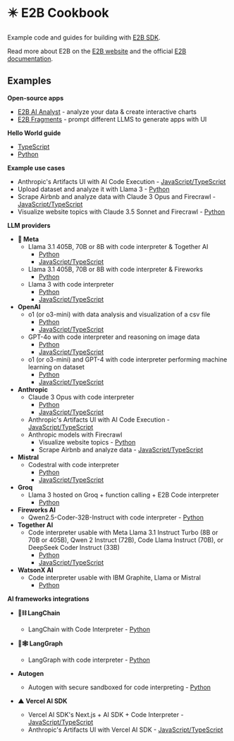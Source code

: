 # ✴️ E2B Cookbook

Example code and guides for building with [E2B SDK](https://github.com/e2b-dev/e2b).

Read more about E2B on the [E2B website](https://e2b.dev) and the official [E2B documentation](https://e2b.dev/docs).

## Examples

**Open-source apps**

- [E2B AI Analyst](https://github.com/e2b-dev/ai-analyst) - analyze your data & create interactive charts
- [E2B Fragments](https://github.com/e2b-dev/fragments) - prompt different LLMS to generate apps with UI

**Hello World guide**

- [TypeScript](https://github.com/e2b-dev/e2b-cookbook/tree/main/examples/hello-world-js)
- [Python](https://github.com/e2b-dev/e2b-cookbook/tree/main/examples/hello-world-python)

**Example use cases**

- Anthropic's Artifacts UI with AI Code Execution - [JavaScript/TypeScript](https://github.com/e2b-dev/e2b-cookbook/tree/main/examples/anthropic-power-artifacts)
- Upload dataset and analyze it with Llama 3 - [Python](https://github.com/e2b-dev/e2b-cookbook/tree/main/examples/upload-dataset-code-interpreter)
- Scrape Airbnb and analyze data with Claude 3 Opus and Firecrawl - [JavaScript/TypeScript](https://github.com/e2b-dev/e2b-cookbook/tree/main/examples/scrape-and-analyze-airbnb-data-with-firecrawl)
- Visualize website topics with Claude 3.5 Sonnet and Firecrawl - [Python](https://github.com/e2b-dev/e2b-cookbook/tree/main/examples/claude-visualize-website-topics)

**LLM providers**

- **🦙 Meta**
  - Llama 3.1 405B, 70B or 8B with code interpreter & Together AI
    - [Python](https://github.com/e2b-dev/e2b-cookbook/tree/main/examples/together-ai-with-code-interpreting/together-ai-code-interpreter-python)
    - [JavaScript/TypeScript](https://github.com/e2b-dev/e2b-cookbook/tree/main/examples/together-ai-with-code-interpreting/together-ai-code-interpreter-js)
  - Llama 3.1 405B, 70B or 8B with code interpreter & Fireworks
    - [Python](https://github.com/e2b-dev/e2b-cookbook/blob/fireworks/examples/fireworks-code-interpreter-python/llama_3.1_code_interpreter.ipynb)
  - Llama 3 with code interpreter
    - [Python](https://github.com/e2b-dev/e2b-cookbook/tree/main/examples/llama-3-code-interpreter-python)
    - [JavaScript/TypeScript](https://github.com/e2b-dev/e2b-cookbook/tree/main/examples/llama-3-code-interpreter-js)
- **OpenAI**
  - o1 (or o3-mini) with data analysis and visualization of a csv file
    - [Python](https://github.com/e2b-dev/e2b-cookbook/tree/main/examples/openai-python)
    - [JavaScript/TypeScript](https://github.com/e2b-dev/e2b-cookbook/tree/main/examples/openai-js)
  - GPT-4o with code interpreter and reasoning on image data
    - [Python](https://github.com/e2b-dev/e2b-cookbook/tree/main/examples/gpt-4o-python)
    - [JavaScript/TypeScript](https://github.com/e2b-dev/e2b-cookbook/tree/main/examples/gpt-4o-js)
  - o1 (or o3-mini) and GPT-4 with code interpreter performing machine learning on dataset
    - [Python](https://github.com/e2b-dev/e2b-cookbook/tree/main/examples/o1-and-gpt-4-python)
    - [JavaScript/TypeScript](https://github.com/e2b-dev/e2b-cookbook/tree/main/examples/o1-and-gpt-4-js)
- **Anthropic**
  - Claude 3 Opus with code interpreter
    - [Python](https://github.com/e2b-dev/e2b-cookbook/tree/main/examples/claude-code-interpreter-python)
    - [JavaScript/TypeScript](https://github.com/e2b-dev/e2b-cookbook/tree/main/examples/claude-code-interpreter-js)
  - Anthropic's Artifacts UI with AI Code Execution - [JavaScript/TypeScript](https://github.com/e2b-dev/e2b-cookbook/tree/main/examples/anthropic-power-artifacts)
  - Anthropic models with Firecrawl
    - Visualize website topics - [Python](https://github.com/e2b-dev/e2b-cookbook/tree/main/examples/claude-visualize-website-topics)
    - Scrape Airbnb and analyze data - [JavaScript/TypeScript](https://github.com/e2b-dev/e2b-cookbook/tree/main/examples/scrape-and-analyze-airbnb-data-with-firecrawl)
- **Mistral**
  - Codestral with code interpreter
    - [Python](https://github.com/e2b-dev/e2b-cookbook/tree/main/examples/codestral-code-interpreter-python)
    - [JavaScript/TypeScript](https://github.com/e2b-dev/e2b-cookbook/tree/main/examples/codestral-code-interpreter-js)
- **Groq**
  - Llama 3 hosted on Groq + function calling + E2B Code interpreter
    - [Python](https://github.com/e2b-dev/e2b-cookbook/blob/main/examples/llama-3-code-interpreter-python/llama_3_code_interpreter_groq.ipynb)
- **Fireworks AI**
  - Qwen2.5-Coder-32B-Instruct with code interpreter - [Python](https://github.com/e2b-dev/e2b-cookbook/blob/main/examples/fireworks-code-interpreter-python/qwen_code_interpreter.ipynb)
- **Together AI**
  - Code interpreter usable with Meta Llama 3.1 Instruct Turbo (8B or 70B or 405B), Qwen 2 Instruct (72B), Code Llama Instruct (70B), or DeepSeek Coder Instruct (33B)
    - [Python](https://github.com/e2b-dev/e2b-cookbook/tree/main/examples/together-ai-with-code-interpreting/together-ai-code-interpreter-python)
    - [JavaScript/TypeScript](https://github.com/e2b-dev/e2b-cookbook/tree/main/examples/together-ai-with-code-interpreting/together-ai-code-interpreter-js)
- **WatsonX AI**
  - Code interpreter usable with IBM Graphite, Llama or Mistral
    - [Python](https://github.com/e2b-dev/e2b-cookbook/tree/main/examples/watsonx-ai-code-interpreter-python/granite_code_interpreter.ipynb)

**AI frameworks integrations**

- **🦜⛓️ LangChain**

  - LangChain with Code Interpreter - [Python](https://github.com/e2b-dev/e2b-cookbook/tree/main/examples/langchain-python)

- **🦜🕸️ LangGraph**

  - LangGraph with code interpreter - [Python](https://github.com/e2b-dev/e2b-cookbook/tree/main/examples/langgraph-python)

- **Autogen**

  - Autogen with secure sandboxed for code interpreting - [Python](https://github.com/e2b-dev/e2b-cookbook/tree/main/examples/e2b_autogen)

- **▲ Vercel AI SDK**
  - Vercel AI SDK's Next.js + AI SDK + Code Interpreter - [JavaScript/TypeScript](https://github.com/e2b-dev/e2b-cookbook/tree/main/examples/nextjs-code-interpreter)
  - Anthropic's Artifacts UI with Vercel AI SDK - [JavaScript/TypeScript](https://github.com/e2b-dev/e2b-cookbook/tree/main/examples/anthropic-power-artifacts)
